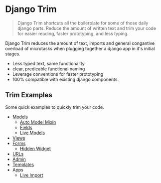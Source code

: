 # Django Trim

> Django Trim shortcuts all the boilerplate for some of those daily django parts. Reduce the amount of written text and trim your code for easier reading, faster prototyping, and less typing.

Django Trim reduces the amount of text, imports and general congantive overload of microtasks when plugging together a django app in it's initial stages.

+ Less typed text, same functionality
+ clear, predicable functional naming
+ Leverage conventions for faster prototyping
+ 100% compatible with existing django components.

## Trim Examples

Some quick examples to quickly trim your code.

+ [Models](./models)
    + [Auto Model Mixin](./models/auto_model_mixin.md)
    + [Fields](./models/fields.md)
    + [Live Models](./models/live.md)
+ [Views](./views)
+ [Forms](./forms.md)
    + [Hidden Widget](./widgets/hidden.md)
+ [URLs](./urls.md)
+ [Admin](./admin.md)
+ [Templates](./templates)
+ Apps
    + [Live Import](./apps.md)
